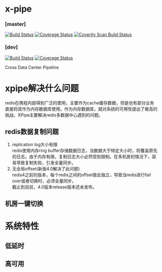 x-pipe
================
### [master]
[![Build Status](https://travis-ci.org/ctripcorp/x-pipe.svg?branch=master)](https://travis-ci.org/ctripcorp/x-pipe)
[![Coverage Status](https://coveralls.io/repos/github/ctripcorp/x-pipe/badge.svg?branch=master)](https://coveralls.io/github/ctripcorp/x-pipe?branch=master)
[![Coverity Scan Build Status](https://scan.coverity.com/projects/8884/badge.svg)](https://scan.coverity.com/projects/ctripcorp-x-pipe)

### [dev]
[![Build Status](https://travis-ci.org/ctripcorp/x-pipe.svg?branch=dev)](https://travis-ci.org/ctripcorp/x-pipe)
[![Coverage Status](https://coveralls.io/repos/github/ctripcorp/x-pipe/badge.svg?branch=dev)](https://coveralls.io/github/ctripcorp/x-pipe?branch=dev)

Cross Data Center Pipeline
# xpipe解决什么问题
redis在携程内部得到广泛的使用，主要作为cache缓存数据，但是也有部分业务直接将其作为内存数据库使用。作为内存数据库，就对系统的可用性提出了极高的挑战，XPipe主要解决redis多数据中心遇到的问题。
## redis数据复制问题
1. replication log大小有限  
redis使用内存ring buffer存储数据日志，当数据大于特定大小时，将覆盖原先的日志。由于内存有限，复制日志大小必然受到限制。在多机房的情况下，容易导致复制失败，引发全量同步。
2. 无全局offset(新版4.0解决了此问题)  
redis4之前的版本，每个redis之间的offset彼此独立，导致当redis进行fail over或者切换时，必须全量同步。  
截止到目前，4.0版本release版本还未发布。

## 机房一键切换
# 系统特性
## 低延时
## 高可用
